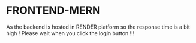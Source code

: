 # FRONTEND-MERN

As the backend is hosted in RENDER platform so the response time is a bit high ! Please wait when you click the login button !!!
